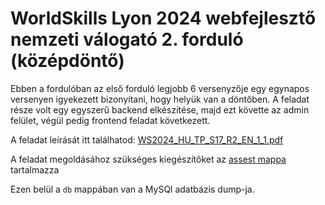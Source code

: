# WorldSkills Lyon 2024 webfejlesztő nemzeti válogató 2. forduló (középdöntő)

Ebben a fordulóban az első forduló legjobb 6 versenyzője egy egynapos versenyen igyekezett bizonyítani, hogy helyük van a döntőben. A feladat része volt egy egyszerű backend elkészítése, majd ezt követte az admin felület, végül pedig frontend feladat következett.

A feladat leírását itt találhatod: [WS2024_HU_TP_S17_R2_EN_1_1.pdf](https://github.com/skillsit-hu/ws2024-s17-hu-r2/blob/master/WS2024_HU_TP_S17_R2_EN_1_1.pdf)

A feladat megoldásához szükséges kiegészítőket az [assest mappa](https://github.com/skillsithu/ws2024-s17-hu-r2/tree/main/assets) tartalmazza

Ezen belül a ``db`` mappában van a MySQl adatbázis dump-ja.

